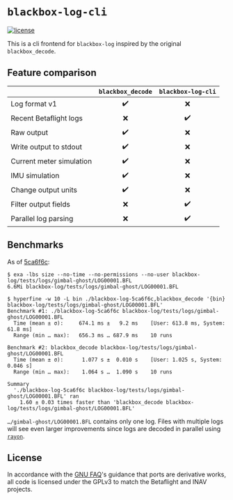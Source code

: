 # `blackbox-log-cli`

[![license](https://img.shields.io/github/license/wetheredge/blackbox)](https://github.com/wetheredge/blackbox/blob/main/COPYING)

This is a cli frontend for `blackbox-log` inspired by the original
`blackbox_decode`.

## Feature comparison

|                          | `blackbox_decode` | `blackbox-log-cli` |
|--------------------------|:-----------------:|:------------------:|
| Log format v1            | ✔️ | ❌ |
| Recent Betaflight logs   | ❌ | ✔️ |
| Raw output               | ✔️ | ❌ |
| Write output to stdout   | ✔️ | ❌ |
| Current meter simulation | ✔️ | ❌ |
| IMU simulation           | ✔️ | ❌ |
| Change output units      | ✔️ | ❌ |
| Filter output fields     | ❌ | ✔️ |
| Parallel log parsing     | ❌ | ✔️ |

## Benchmarks

As of [5ca6f6c](https://github.com/wetheredge/blackbox/commit/5ca6f6cd43011323bc0358182546c0a7071ad546):

```shell
$ exa -lbs size --no-time --no-permissions --no-user blackbox-log/tests/logs/gimbal-ghost/LOG00001.BFL
6.6Mi blackbox-log/tests/logs/gimbal-ghost/LOG00001.BFL

$ hyperfine -w 10 -L bin ./blackbox-log-5ca6f6c,blackbox_decode '{bin} blackbox-log/tests/logs/gimbal-ghost/LOG00001.BFL'
Benchmark #1: ./blackbox-log-5ca6f6c blackbox-log/tests/logs/gimbal-ghost/LOG00001.BFL
  Time (mean ± σ):     674.1 ms ±   9.2 ms    [User: 613.8 ms, System: 61.8 ms]
  Range (min … max):   656.3 ms … 687.9 ms    10 runs

Benchmark #2: blackbox_decode blackbox-log/tests/logs/gimbal-ghost/LOG00001.BFL
  Time (mean ± σ):      1.077 s ±  0.010 s    [User: 1.025 s, System: 0.046 s]
  Range (min … max):    1.064 s …  1.090 s    10 runs

Summary
  './blackbox-log-5ca6f6c blackbox-log/tests/logs/gimbal-ghost/LOG00001.BFL' ran
    1.60 ± 0.03 times faster than 'blackbox_decode blackbox-log/tests/logs/gimbal-ghost/LOG00001.BFL'
```

`…/gimbal-ghost/LOG00001.BFL` contains only one log. Files with multiple logs
will see even larger improvements since logs are decoded in parallel using
[`rayon`](https://lib.rs/crates/rayon).

## License

In accordance with the [GNU FAQ][gpl-ports]'s guidance that ports are
derivative works, all code is licensed under the GPLv3 to match the Betaflight
and INAV projects.

[gpl-ports]: https://www.gnu.org/licenses/gpl-faq.html#TranslateCode
